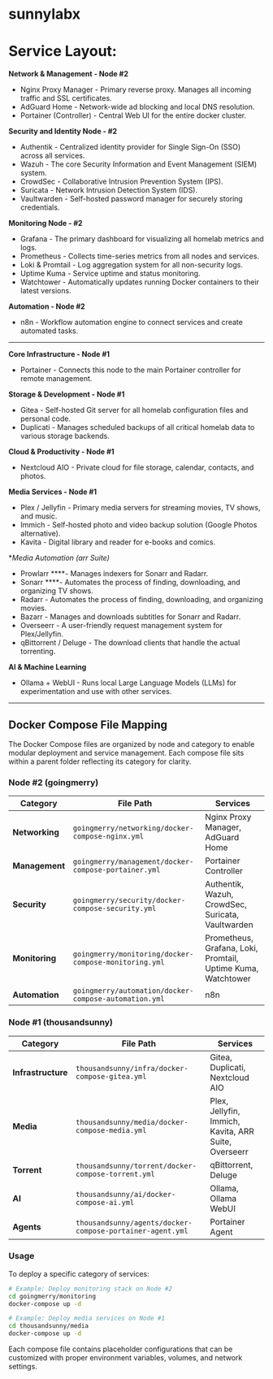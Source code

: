 # sunnylabx
# Service Layout:

**Network & Management - Node #2**

- Nginx Proxy Manager - Primary reverse proxy. Manages all incoming traffic and SSL certificates.
- AdGuard Home - Network-wide ad blocking and local DNS resolution.
- Portainer (Controller) - Central Web UI for the entire docker cluster.

**Security and Identity Node - #2**

- Authentik - Centralized identity provider for Single Sign-On (SSO) across all services.
- Wazuh - The core Security Information and Event Management (SIEM) system.
- CrowdSec - Collaborative Intrusion Prevention System (IPS).
- Suricata - Network Intrusion Detection System (IDS).
- Vaultwarden - Self-hosted password manager for securely storing credentials.

**Monitoring Node - #2**

- Grafana - The primary dashboard for visualizing all homelab metrics and logs.
- Prometheus - Collects time-series metrics from all nodes and services.
- Loki & Promtail - Log aggregation system for all non-security logs.
- Uptime Kuma - Service uptime and status monitoring.
- Watchtower - Automatically updates running Docker containers to their latest versions.

**Automation - Node #2**

- n8n - Workflow automation engine to connect services and create automated tasks.

---

**Core Infrastructure - Node #1**

- Portainer - Connects this node to the main Portainer controller for remote management.

**Storage & Development - Node #1**

- Gitea - Self-hosted Git server for all homelab configuration files and personal code.
- Duplicati - Manages scheduled backups of all critical homelab data to various storage backends.

**Cloud & Productivity - Node #1**

- Nextcloud AIO - Private cloud for file storage, calendar, contacts, and photos.

**Media Services - Node #1**

- Plex / Jellyfin - Primary media servers for streaming movies, TV shows, and music.
- Immich - Self-hosted photo and video backup solution (Google Photos alternative).
- Kavita - Digital library and reader for e-books and comics.

**Media Automation (*arr Suite)**

- Prowlarr ****- Manages indexers for Sonarr and Radarr.
- Sonarr ****- Automates the process of finding, downloading, and organizing TV shows.
- Radarr - Automates the process of finding, downloading, and organizing movies.
- Bazarr - Manages and downloads subtitles for Sonarr and Radarr.
- Overseerr - A user-friendly request management system for Plex/Jellyfin.
- qBittorrent / Deluge - The download clients that handle the actual torrenting.

**AI & Machine Learning**

- Ollama + WebUI - Runs local Large Language Models (LLMs) for experimentation and use with other services.

---

## Docker Compose File Mapping

The Docker Compose files are organized by node and category to enable modular deployment and service management. Each compose file sits within a parent folder reflecting its category for clarity.

### Node #2 (goingmerry)

| Category | File Path | Services |
|----------|-----------|----------|
| **Networking** | `goingmerry/networking/docker-compose-nginx.yml` | Nginx Proxy Manager, AdGuard Home |
| **Management** | `goingmerry/management/docker-compose-portainer.yml` | Portainer Controller |
| **Security** | `goingmerry/security/docker-compose-security.yml` | Authentik, Wazuh, CrowdSec, Suricata, Vaultwarden |
| **Monitoring** | `goingmerry/monitoring/docker-compose-monitoring.yml` | Prometheus, Grafana, Loki, Promtail, Uptime Kuma, Watchtower |
| **Automation** | `goingmerry/automation/docker-compose-automation.yml` | n8n |

### Node #1 (thousandsunny)

| Category | File Path | Services |
|----------|-----------|----------|
| **Infrastructure** | `thousandsunny/infra/docker-compose-gitea.yml` | Gitea, Duplicati, Nextcloud AIO |
| **Media** | `thousandsunny/media/docker-compose-media.yml` | Plex, Jellyfin, Immich, Kavita, ARR Suite, Overseerr |
| **Torrent** | `thousandsunny/torrent/docker-compose-torrent.yml` | qBittorrent, Deluge |
| **AI** | `thousandsunny/ai/docker-compose-ai.yml` | Ollama, Ollama WebUI |
| **Agents** | `thousandsunny/agents/docker-compose-portainer-agent.yml` | Portainer Agent |

### Usage

To deploy a specific category of services:
```bash
# Example: Deploy monitoring stack on Node #2
cd goingmerry/monitoring
docker-compose up -d

# Example: Deploy media services on Node #1
cd thousandsunny/media
docker-compose up -d
```

Each compose file contains placeholder configurations that can be customized with proper environment variables, volumes, and network settings.

